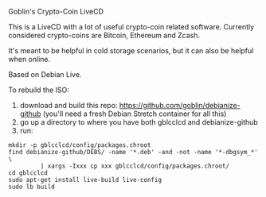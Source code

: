 Goblin's Crypto-Coin LiveCD

This is a LiveCD with a lot of useful crypto-coin related software.
Currently considered crypto-coins are Bitcoin, Ethereum and Zcash.

It's meant to be helpful in cold storage scenarios, but it can
also be helpful when online.

Based on Debian Live.

To rebuild the ISO:

1. download and build this repo: https://github.com/goblin/debianize-github
   (you'll need a fresh Debian Stretch container for all this)
2. go up a directory to where you have both gblcclcd and debianize-github
3. run:
```
mkdir -p gblcclcd/config/packages.chroot
find debianize-github/DEBS/ -name '*.deb' -and -not -name '*-dbgsym_*' \
		 | xargs -Ixxx cp xxx gblcclcd/config/packages.chroot/
cd gblcclcd
sudo apt-get install live-build live-config
sudo lb build
```
